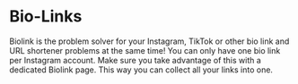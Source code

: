 # Bio-Links
Biolink is the problem solver for your Instagram, TikTok or other bio link and URL shortener problems at the same time!  You can only have one bio link per Instagram account. Make sure you take advantage of this with a dedicated Biolink page. This way you can collect all your links into one.
